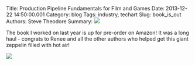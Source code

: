 Title: Production Pipeline Fundamentals for Film and Games
Date: 2013-12-22 14:50:00.001
Category: blog
Tags: industry, techart
Slug: book_is_out
Authors: Steve Theodore
Summary: [![](http://ecx.images-amazon.com/images/I/517mfQSVsqL._SX258_BO1,204,203,200_.jpg)](http://www.amazon.com/Production-Pipeline-Fundamentals-Film-Games/dp/0415812291/ref=sr_1_1?ie=UTF8&qid=1387519305)[](http://www.blogger.com/)

The book I worked on last year is up for pre-order on Amazon! It was a long haul - congrats to Renee and all the other authors who helped get this giant zeppelin filled with hot air! 

[![](http://ecx.images-amazon.com/images/I/517mfQSVsqL._SX258_BO1,204,203,200_.jpg)](http://www.amazon.com/Production-Pipeline-Fundamentals-Film-Games/dp/0415812291/ref=sr_1_1?ie=UTF8&qid=1387519305)[](http://www.blogger.com/)

